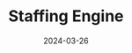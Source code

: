 ---  
layout: startup_page  
title: "Staffing Engine"  
id: "staffingengine.ai"  
permalink: "/staffingenginestaffingengine.ai03262024/"  
website: "https://staffingengine.ai/"  
funding_round: "Strategic Investment"  
funding_amount: ""  
investors: "LRS Healthcare"  
about: "Staffing Engine is the world's first Recruiting Acceleration AI Platform. It uses conversational and generative AI to boost recruiter and sales representative productivity, improve lead conversion, and increase candidate placements for staffing firms. This platform aims to transform the recruitment process through AI-powered efficiency."  
markets: "AI, Recruiting, Healthcare Staffing"  
hq: "Boulder, Colorado, United States"  
founded_year: "2020"  
linkedin: "https://www.linkedin.com/company/staffing-engine"  
twitter: "https://twitter.com/staffingengine"  
instagram: ""  
facebook: "https://www.facebook.com/staffingengine"  
crunchbase: "https://www.crunchbase.com/organization/staffing-engine"  
pitchbook: "https://pitchbook.com/profiles/company/493427-71"  

date_display: "26-Mar-2024"  
date: "2024-03-26"

# SEO Optimization  
meta_title: "Staffing Engine - Strategic Investment"  
meta_description: "Staffing Engine, Staffing Engine is the world's first Recruiting Acceleration AI Platform. It uses conversational and generative AI to boost recruiter and sales repres..."  
meta_keywords: "Staffing Engine, AI, Recruiting, Healthcare Staffing, Strategic Investment funding"  
canonical_url: "https://startup.projectstartups.com/staffingenginestaffingengine.ai03262024/"  
---